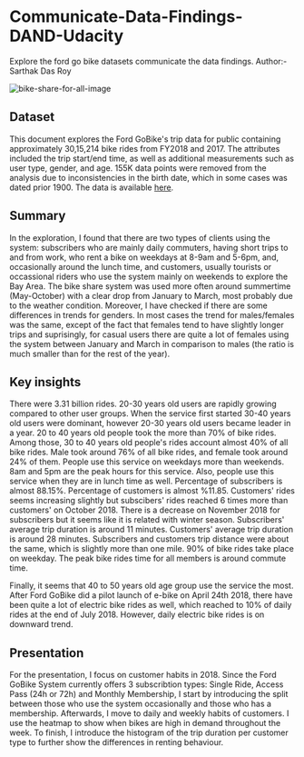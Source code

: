 # Communicate-Data-Findings-DAND-Udacity
Explore the ford go bike datasets communicate the data findings.
Author:- Sarthak Das Roy

![bike-share-for-all-image](https://user-images.githubusercontent.com/48868854/57011471-6a04db80-6c1f-11e9-9ba5-70ed3b47f1be.jpg)

## Dataset
This document explores the Ford GoBike's trip data for public containing approximately 30,15,214 bike rides from FY2018 and 2017. The attributes included the trip start/end time, as well as additional measurements such as user type, gender, and age. 155K data points were removed from the analysis due to inconsistencies in the birth date, which in some cases was dated prior 1900. The data is available [here](https://s3.amazonaws.com/fordgobike-data/index.html).

## Summary
In the exploration, I found that there are two types of clients using the system: subscribers who are mainly daily commuters, having short trips to and from work, who rent a bike on weekdays at 8-9am and 5-6pm, and, occasionally around the lunch time, and customers, usually tourists or occassional riders who use the system mainly on weekends to explore the Bay Area. The bike share system was used more often around summertime (May-October) with a clear drop from January to March, most probably due to the weather condition. Moreover, I have checked if there are some differences in trends for genders. In most cases the trend for males/females was the same, except of the fact that females tend to have slightly longer trips and suprisingly, for casual users there are quite a lot of females using the system between January and March in comparison to males (the ratio is much smaller than for the rest of the year).

## Key insights
There were 3.31 billion rides. 20-30 years old users are rapidly growing compared to other user groups. When the service first started 30-40 years old users were dominant, however 20-30 years old users became leader in a year. 20 to 40 years old people took the more than 70% of bike rides. Among those, 30 to 40 years old people's rides account almost 40% of all bike rides. Male took around 76% of all bike rides, and female took around 24% of them. People use this service on weekdays more than weekends. 8am and 5pm are the peak hours for this service. Also, people use this service when they are in lunch time as well. Percentage of subscribers is almost 88.15%. Percentage of customers is almost %11.85. Customers' rides seems increasing slightly but subscibers' rides reached 6 times more than customers' on October 2018. There is a decrease on November 2018 for subscribers but it seems like it is related with winter season. Subscribers' average trip duration is around 11 minutes. Customers' average trip duration is around 28 minutes. Subscribers and customers trip distance were about the same, which is slightly more than one mile. 90% of bike rides take place on weekday. The peak bike rides time for all members is around commute time.

Finally, it seems that 40 to 50 years old age group use the service the most. After Ford GoBike did a pilot launch of e-bike on April 24th 2018, there have been quite a lot of electric bike rides as well, which reached to 10% of daily rides at the end of July 2018. However, daily electric bike rides is on downward trend.

## Presentation
For the presentation, I focus on customer habits in 2018. Since the Ford GoBike System currently offers 3 subscribtion types: Single Ride, Access Pass (24h or 72h) and Monthly Membership, I start by introducing the split between those who use the system occasionally and those who has a membership. Afterwards, I move to daily and weekly habits of customers. I use the heatmap to show when bikes are high in demand throughout the week. To finish, I introduce the histogram of the trip duration per customer type to further show the differences in renting behaviour.
